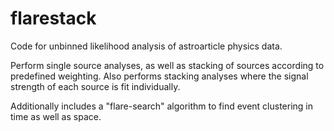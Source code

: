 # flarestack
Code for unbinned likelihood analysis of astroarticle physics data.

Perform single source analyses, as well as stacking of sources according to predefined weighting. 
Also performs stacking analyses where the signal strength of each source is fit individually.

Additionally includes a "flare-search" algorithm to find event clustering in time as well as space.
